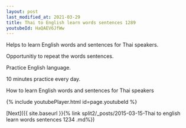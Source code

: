 ```yaml
---
layout: post
last_modified_at: 2021-03-29
title: Thai to English learn words sentences 1289 
youtubeId: HaQAEV6JfWw
---
```

 
 
Helps to learn English words and sentences for Thai speakers.

Opportunitiy to repeat the words sentences. 

Practice English language. 
 
10 minutes practice every day. 
 
How to learn English words and sentences for Thai speakers 
 
{% include youtubePlayer.html id=page.youtubeId %}
 
 
[Next]({{ site.baseurl }}{% link  split2/_posts/2015-03-15-Thai to english learn words sentences 1234 .md%})
 
